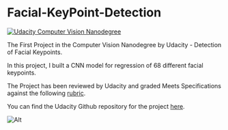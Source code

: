 # Facial-KeyPoint-Detection

[![Udacity Computer Vision Nanodegree](http://tugan0329.bitbucket.io/imgs/github/cvnd.svg)](https://www.udacity.com/course/computer-vision-nanodegree--nd891)

The First Project in the Computer Vision Nanodegree by Udacity - Detection of Facial Keypoints. 

In this project, I built a CNN model for regression of 68 different facial keypoints.

The Project has been reviewed by Udacity and graded Meets Specifications against the 
following [rubric](https://github.com/udacity/P1_Facial_Keypoints/blob/master/README.md).

You can find the Udacity Github repository for the project [here](https://github.com/udacity/P1_Facial_Keypoints).


![Alt](https://raw.githubusercontent.com/udacity/P1_Facial_Keypoints/master/images/key_pts_example.png)
